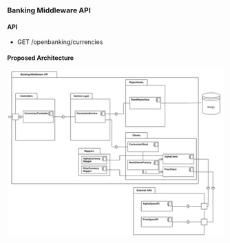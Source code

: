 ### Banking Middleware API
#### API
- GET /openbanking/currencies
#### Proposed Architecture
![Architecture proposal](./BankingAPI.jpg)